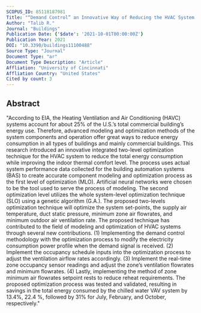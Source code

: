 ```yaml
---
SCOPUS_ID: 85118187981
Title: "“Demand Control” an Innovative Way of Reducing the HVAC System’s Energy Consumption"
Author: "Talib R."
Journal: "Buildings"
Publication Date: {'$date': '2021-10-01T00:00:00Z'}
Publication Year: 2021
DOI: "10.3390/buildings11100488"
Source Type: "Journal"
Document Type: "ar"
Document Type Description: "Article"
Affliation: "University of Cincinnati"
Affliation Country: "United States"
Cited by count: 3
---
```


## Abstract
"According to EIA, the Heating Ventilation and Air Conditioning (HAVC) systems account for about 25% of the U.S.’s total commercial building’s energy use. Therefore, advanced modeling and optimization methods of the system components and operation offer great ways to reduce energy consumption in all types of buildings and mainly commercial buildings. This research introduced an innovative integrated two-level optimization technique for the HVAC system to reduce the total energy consumption while improving the indoor thermal comfort level. The process uses actual system performance data collected for the building automation systems (BAS) to create accurate component modeling and optimization process as the first level of optimization (MLO). Artificial neural networks were chosen to be the tool used to serve the process of modeling. The second optimization level utilizes the whole system-level optimization technique (SLO) using a genetic algorithm (G.A.). The proposed two-levels optimization technique will optimize the system set-points, the supply air temperature, duct static pressure, minimum zone air flowrates, and minimum outdoor air ventilation rate. The proposed technique has contributed to the field of modeling and optimization of HVAC systems through several new contributions. (1) Implementing the demand control methodology with the optimization process to modify the electricity consumption power profile when the demand signal is received. (2) Implement the occupancy schedule inputs into the optimization process to adjust the ventilation airflow rates accordingly. (3) Implement the real-time zone occupancy sensor readings and adjust the zone’s ventilation flowrates and minimum flowrates. (4) Lastly, implementing the method of zone minimum air flowrates setpoint rests to reduce reheat requirements. The proposed optimization process was tested and validated, resulting in savings in the total energy consumed by the chilled water VAV system by 13.4%, 22.4 %, followed by 31% for July, February, and October, respectively."
